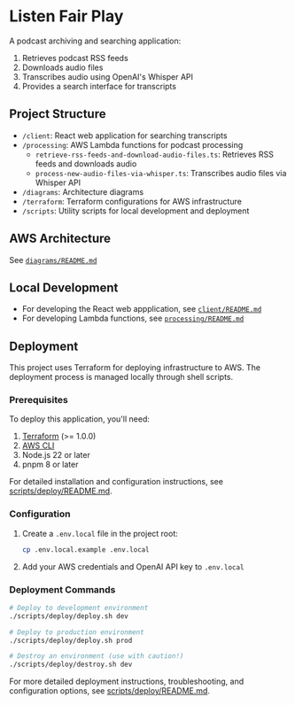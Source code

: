 # Listen Fair Play

A podcast archiving and searching application:
1. Retrieves podcast RSS feeds
2. Downloads audio files
3. Transcribes audio using OpenAI's Whisper API
4. Provides a search interface for transcripts

## Project Structure

- `/client`: React web application for searching transcripts
- `/processing`: AWS Lambda functions for podcast processing
  - `retrieve-rss-feeds-and-download-audio-files.ts`: Retrieves RSS feeds and downloads audio
  - `process-new-audio-files-via-whisper.ts`: Transcribes audio files via Whisper API
- `/diagrams`: Architecture diagrams
- `/terraform`: Terraform configurations for AWS infrastructure
- `/scripts`: Utility scripts for local development and deployment

## AWS Architecture

See [`diagrams/README.md`](./diagrams/README.md)

## Local Development

- For developing the React web appplication, see [`client/README.md`](/client/README.md)
- For developing Lambda functions, see [`processing/README.md`](/processing/README.md)

## Deployment

This project uses Terraform for deploying infrastructure to AWS. The deployment process is managed locally through shell scripts.

### Prerequisites

To deploy this application, you'll need:

1. [Terraform](https://developer.hashicorp.com/terraform/install) (>= 1.0.0)
2. [AWS CLI](https://docs.aws.amazon.com/cli/latest/userguide/getting-started-install.html)
3. Node.js 22 or later
4. pnpm 8 or later

For detailed installation and configuration instructions, see [scripts/deploy/README.md](./scripts/deploy/README.md).

### Configuration

1. Create a `.env.local` file in the project root:
   ```bash
   cp .env.local.example .env.local
   ```

2. Add your AWS credentials and OpenAI API key to `.env.local`

### Deployment Commands

```bash
# Deploy to development environment
./scripts/deploy/deploy.sh dev

# Deploy to production environment
./scripts/deploy/deploy.sh prod

# Destroy an environment (use with caution!)
./scripts/deploy/destroy.sh dev
```

For more detailed deployment instructions, troubleshooting, and configuration options, see [scripts/deploy/README.md](./scripts/deploy/README.md).